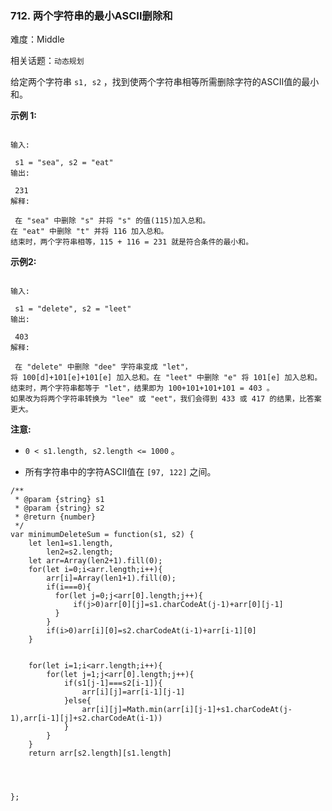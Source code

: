 ### 712. 两个字符串的最小ASCII删除和

难度：Middle

相关话题：`动态规划`

给定两个字符串 `s1, s2` ，找到使两个字符串相等所需删除字符的ASCII值的最小和。



**示例 1:** 



```

输入:

 s1 = "sea", s2 = "eat"
输出:

 231
解释:

 在 "sea" 中删除 "s" 并将 "s" 的值(115)加入总和。
在 "eat" 中删除 "t" 并将 116 加入总和。
结束时，两个字符串相等，115 + 116 = 231 就是符合条件的最小和。
```


**示例2:** 



```

输入:

 s1 = "delete", s2 = "leet"
输出:

 403
解释:

 在 "delete" 中删除 "dee" 字符串变成 "let"，
将 100[d]+101[e]+101[e] 加入总和。在 "leet" 中删除 "e" 将 101[e] 加入总和。
结束时，两个字符串都等于 "let"，结果即为 100+101+101+101 = 403 。
如果改为将两个字符串转换为 "lee" 或 "eet"，我们会得到 433 或 417 的结果，比答案更大。
```


**注意:** 




* `0 < s1.length, s2.length <= 1000` 。

* 所有字符串中的字符ASCII值在 `[97, 122]` 之间。




```
/**
 * @param {string} s1
 * @param {string} s2
 * @return {number}
 */
var minimumDeleteSum = function(s1, s2) {
    let len1=s1.length,
        len2=s2.length;
    let arr=Array(len2+1).fill(0);
    for(let i=0;i<arr.length;i++){
        arr[i]=Array(len1+1).fill(0);
        if(i===0){
          for(let j=0;j<arr[0].length;j++){
              if(j>0)arr[0][j]=s1.charCodeAt(j-1)+arr[0][j-1]
          }
        }
        if(i>0)arr[i][0]=s2.charCodeAt(i-1)+arr[i-1][0]
    }

    
    for(let i=1;i<arr.length;i++){
        for(let j=1;j<arr[0].length;j++){
            if(s1[j-1]===s2[i-1]){
                arr[i][j]=arr[i-1][j-1]
            }else{
                arr[i][j]=Math.min(arr[i][j-1]+s1.charCodeAt(j-1),arr[i-1][j]+s2.charCodeAt(i-1))
            }
        }
    }
    return arr[s2.length][s1.length]
    
    
    
    
};
```

